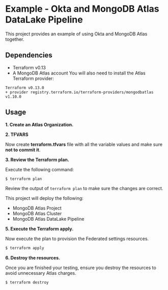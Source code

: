 # Example - Okta and MongoDB Atlas DataLake Pipeline

This project provides an example of using Okta and MongoDB Atlas together.


## Dependencies

* Terraform v0.13
* A MongoDB Atlas account 
You will also need to install the Atlas Terraform provider:
```
Terraform v0.13.0
+ provider registry.terraform.io/terraform-providers/mongodbatlas v1.10.0
```

## Usage

**1\. Create an Atlas Organization.**

**2\. TFVARS**

Now create **terraform.tfvars** file with all the variable values and make sure **not to commit it**.

**3\. Review the Terraform plan.**

Execute the following command:

``` bash
$ terraform plan
```
Review the output of `terraform plan` to make sure the changes are correct.

This project will deploy the following:

- MongoDB Atlas Project
- MongoDB Atlas Cluster
- MongoDB Atlas DataLake Pipeline

**5\. Execute the Terraform apply.**

Now execute the plan to provision the Federated settings resources.

``` bash
$ terraform apply
```

**6\. Destroy the resources.**

Once you are finished your testing, ensure you destroy the resources to avoid unnecessary Atlas charges.

``` bash
$ terraform destroy
```
